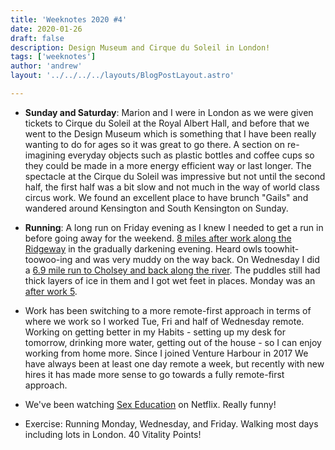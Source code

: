 ```yaml
---
title: 'Weeknotes 2020 #4'
date: 2020-01-26
draft: false
description: Design Museum and Cirque du Soleil in London!
tags: ['weeknotes']
author: 'andrew'
layout: '../../../../layouts/BlogPostLayout.astro'

---
```

- **Sunday and Saturday**: Marion and I were in London as we were given tickets to Cirque du Soleil at the Royal Albert Hall, and before that we went to the Design Museum which is something that I have been really wanting to do for ages so it was great to go there. A section on re-imagining everyday objects such as plastic bottles and coffee cups so they could be made in a more energy efficient way or last longer. The spectacle at the Cirque du Soleil was impressive but not until the second half, the first half was a bit slow and not much in the way of world class circus work. We found an excellent place to have brunch "Gails" and wandered around Kensington and South Kensington on Sunday.

- **Running**: A long run on Friday evening as I knew I needed to get a run in before going away for the weekend. [8 miles after work along the Ridgeway](https://www.strava.com/activities/3039522042) in the gradually darkening evening. Heard owls toowhit-toowoo-ing and was very muddy on the way back. On Wednesday I did a [6.9 mile run to Cholsey and back along the river](https://www.strava.com/activities/3033994973). The puddles still had thick layers of ice in them and I got wet feet in places. Monday was an [after work 5](https://www.strava.com/activities/3028253588).

- Work has been switching to a more remote-first approach in terms of where we work so I worked Tue, Fri and half of Wednesday remote. Working on getting better in my Habits - setting up my desk for tomorrow, drinking more water, getting out of the house - so I can enjoy working from home more. Since I joined Venture Harbour in 2017 We have always been at least one day remote a week, but recently with new hires it has made more sense to go towards a fully remote-first approach.

- We've been watching [Sex Education](https://www.netflix.com/title/80197526) on Netflix. Really funny!

- Exercise: Running Monday, Wednesday, and Friday. Walking most days including lots in London. 40 Vitality Points!

